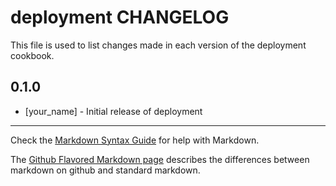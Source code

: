 deployment CHANGELOG
====================

This file is used to list changes made in each version of the deployment cookbook.

0.1.0
-----
- [your_name] - Initial release of deployment

- - -
Check the [Markdown Syntax Guide](http://daringfireball.net/projects/markdown/syntax) for help with Markdown.

The [Github Flavored Markdown page](http://github.github.com/github-flavored-markdown/) describes the differences between markdown on github and standard markdown.
